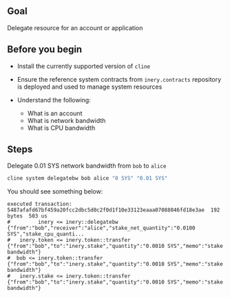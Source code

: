 ## Goal

Delegate resource for an account or application

## Before you begin

* Install the currently supported version of `cline`

* Ensure the reference system contracts from `inery.contracts` repository is deployed and used to manage system resources

* Understand the following:
  * What is an account
  * What is network bandwidth
  * What is CPU bandwidth



## Steps

Delegate 0.01 SYS network bandwidth from `bob` to `alice`

```sh
cline system delegatebw bob alice "0 SYS" "0.01 SYS"
```

You should see something below:

```console
executed transaction: 5487afafd67bf459a20fcc2dbc5d0c2f0d1f10e33123eaaa07088046fd18e3ae  192 bytes  503 us
#         inery <= inery::delegatebw            {"from":"bob","receiver":"alice","stake_net_quantity":"0.0100 SYS","stake_cpu_quanti...
#   inery.token <= inery.token::transfer        {"from":"bob","to":"inery.stake","quantity":"0.0010 SYS","memo":"stake bandwidth"}
#  bob <= inery.token::transfer        {"from":"bob","to":"inery.stake","quantity":"0.0010 SYS","memo":"stake bandwidth"}
#   inery.stake <= inery.token::transfer        {"from":"bob","to":"inery.stake","quantity":"0.0010 SYS","memo":"stake bandwidth"}
```
